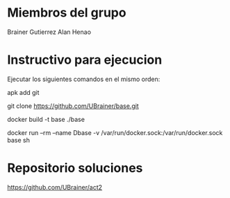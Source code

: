 # Miembros del grupo
Brainer Gutierrez
Alan Henao

# Instructivo para ejecucion
Ejecutar los siguientes comandos en el mismo orden:

apk add git 

git clone https://github.com/UBrainer/base.git

docker build -t base ./base

docker run –rm –name Dbase -v /var/run/docker.sock:/var/run/docker.sock base sh

# Repositorio soluciones
https://github.com/UBrainer/act2

